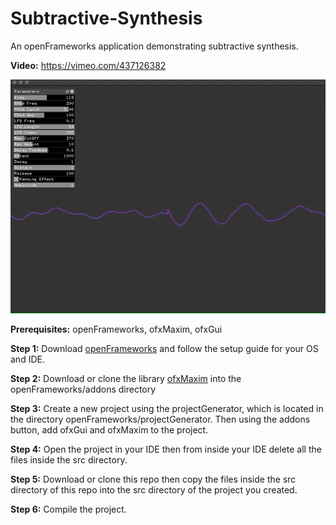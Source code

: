 # Subtractive-Synthesis
An openFrameworks application demonstrating subtractive synthesis.

**Video:** https://vimeo.com/437126382

![](preview.gif)

**Prerequisites:** openFrameworks, ofxMaxim, ofxGui

**Step 1:** Download [openFrameworks](https://openframeworks.cc/download/) and follow the setup guide for your OS and IDE.

**Step 2:** Download or clone the library [ofxMaxim](https://github.com/micknoise/Maximilian) into the openFrameworks/addons directory

**Step 3:** Create a new project using the projectGenerator, which is located in the directory openFrameworks/projectGenerator. Then using the addons button, add ofxGui and ofxMaxim to the project.

**Step 4:** Open the project in your IDE then from inside your IDE delete all the files inside the src directory.

**Step 5:** Download or clone this repo then copy the files inside the src directory of this repo into the src directory of the project you created.

**Step 6:** Compile the project.

